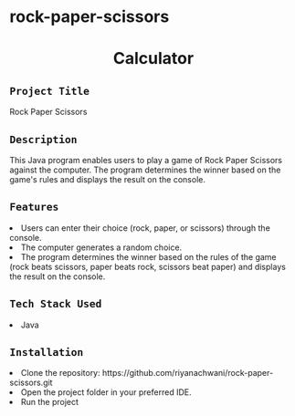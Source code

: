 # rock-paper-scissors
<h1 align="center">
  <a href="# Rock Paper Scissors"></a>
  Calculator
</h1>

## `Project Title`
Rock Paper Scissors

## `Description`
This Java program enables users to play a game of Rock Paper Scissors against the computer. The program determines the winner based on the game's rules and displays the result on the console.

## `Features`
<li>Users can enter their choice (rock, paper, or scissors) through the console.</li>
<li>The computer generates a random choice.</li>
<li>The program determines the winner based on the rules of the game (rock beats scissors, paper beats rock, scissors beat paper) and displays the result on the console.</li>

## `Tech Stack Used`
<li>Java</li>

## `Installation`
<li>Clone the repository: https://github.com/riyanachwani/rock-paper-scissors.git </li>
<li>Open the project folder in your preferred IDE.</li>
<li>Run the project</li>
